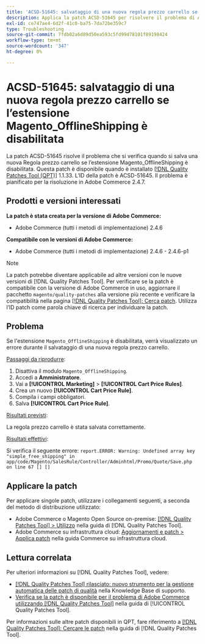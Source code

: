 ```yaml
---
title: 'ACSD-51645: salvataggio di una nuova regola prezzo carrello se l’estensione Magento_OfflineShipping è disabilitata'
description: Applica la patch ACSD-51645 per risolvere il problema di Adobe Commerce in cui si verifica un errore durante il salvataggio di una nuova Regola prezzo carrello se l’estensione Magento_OfflineShipping è disabilitata.
exl-id: ce747ae4-6d2f-41c0-ba75-7da72be359c7
type: Troubleshooting
source-git-commit: 7fdb02a6d89d50ea593c5fd99d78101f89198424
workflow-type: tm+mt
source-wordcount: '347'
ht-degree: 0%

---
```


# ACSD-51645: salvataggio di una nuova regola prezzo carrello se l’estensione Magento_OfflineShipping è disabilitata

La patch ACSD-51645 risolve il problema che si verifica quando si salva una nuova Regola prezzo carrello se l’estensione Magento_OfflineShipping è disabilitata. Questa patch è disponibile quando è installato [[!DNL Quality Patches Tool (QPT)]](https://experienceleague.adobe.com/en/docs/commerce-operations/tools/quality-patches-tool/quality-patches-tool-to-self-serve-quality-patches) 1.1.33. L’ID della patch è ACSD-51645. Il problema è pianificato per la risoluzione in Adobe Commerce 2.4.7.

## Prodotti e versioni interessati

**La patch è stata creata per la versione di Adobe Commerce:**

* Adobe Commerce (tutti i metodi di implementazione) 2.4.6

**Compatibile con le versioni di Adobe Commerce:**

* Adobe Commerce (tutti i metodi di implementazione) 2.4.6 - 2.4.6-p1

>[!NOTE]
>
>La patch potrebbe diventare applicabile ad altre versioni con le nuove versioni di [!DNL Quality Patches Tool]. Per verificare se la patch è compatibile con la versione di Adobe Commerce in uso, aggiornare il pacchetto `magento/quality-patches` alla versione più recente e verificare la compatibilità nella pagina [[!DNL Quality Patches Tool]: Cerca patch](<https://experienceleague.adobe.com/tools/commerce-quality-patches/index.html>). Utilizza l’ID patch come parola chiave di ricerca per individuare la patch.

## Problema

Se l&#39;estensione `Magento_OfflineShipping` è disabilitata, verrà visualizzato un errore durante il salvataggio di una nuova regola prezzo carrello.

<u>Passaggi da riprodurre</u>:

1. Disattiva il modulo `Magento_OfflineShipping`.
1. Accedi a **Amministratore**.
1. Vai a **[!UICONTROL Marketing]** > **[!UICONTROL Cart Price Rules]**.
1. Crea un nuovo **[!UICONTROL Cart Price Rule]**.
1. Compila i campi obbligatori.
1. Salva **[!UICONTROL Cart Price Rule]**.

<u>Risultati previsti</u>:

La regola prezzo carrello è stata salvata correttamente.

<u>Risultati effettivi</u>:

Si verifica il seguente errore:
`report.ERROR: Warning: Undefined array key "simple_free_shipping" in app/code/Magento/SalesRule/Controller/Adminhtml/Promo/Quote/Save.php on line 67 [] []`

## Applicare la patch

Per applicare singole patch, utilizzare i collegamenti seguenti, a seconda del metodo di distribuzione utilizzato:

* Adobe Commerce o Magento Open Source on-premise: [[!DNL Quality Patches Tool] > Utilizzo](/help/tools/quality-patches-tool/usage.md) nella guida di [!DNL Quality Patches Tool].
* Adobe Commerce su infrastruttura cloud: [Aggiornamenti e patch > Applica patch](https://experienceleague.adobe.com/docs/commerce-cloud-service/user-guide/develop/upgrade/apply-patches.html) nella guida Commerce su infrastruttura cloud.

## Lettura correlata

Per ulteriori informazioni su [!DNL Quality Patches Tool], vedere:

* [[!DNL Quality Patches Tool] rilasciato: nuovo strumento per la gestione automatica delle patch di qualità](https://experienceleague.adobe.com/en/docs/commerce-operations/tools/quality-patches-tool/quality-patches-tool-to-self-serve-quality-patches) nella Knowledge Base di supporto.
* [Verifica se la patch è disponibile per il problema di Adobe Commerce utilizzando  [!DNL Quality Patches Tool]](/help/tools/quality-patches-tool/patches-available-in-qpt/check-patch-for-magento-issue-with-magento-quality-patches.md) nella guida di [!UICONTROL Quality Patches Tool].


Per informazioni sulle altre patch disponibili in QPT, fare riferimento a [[!DNL Quality Patches Tool]: Cercare le patch](<https://experienceleague.adobe.com/tools/commerce-quality-patches/index.html>) nella guida di [!DNL Quality Patches Tool].
